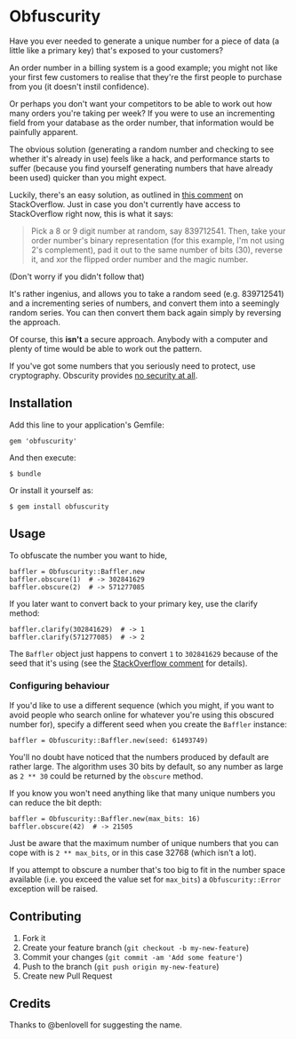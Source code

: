 # Obfuscurity

Have you ever needed to generate a unique number for a piece of data (a
little like a primary key) that's exposed to your customers?

An order number in a billing system is a good example; you might not
like your first few customers to realise that they're the first people
to purchase from you (it doesn't instil confidence).

Or perhaps you don't want your competitors to be able to work out how
many orders you're taking per week? If you were to use an incrementing
field from your database as the order number, that information would be
painfully apparent.

The obvious solution (generating a random number and checking to see
whether it's already in use) feels like a hack, and performance starts
to suffer (because you find yourself generating numbers that have
already been used) quicker than you might expect.

Luckily, there's an easy solution, as outlined in [this comment][comment]
on StackOverflow. Just in case you don't currently have access to
StackOverflow right now, this is what it says:

> Pick a 8 or 9 digit number at random, say 839712541. Then, take your
> order number's binary representation (for this example, I'm not using
> 2's complement), pad it out to the same number of bits (30), reverse it,
> and xor the flipped order number and the magic number.

[comment]: http://stackoverflow.com/a/612085/158841

(Don't worry if you didn't follow that)

It's rather ingenius, and allows you to take a random seed (e.g.
839712541) and a incrementing series of numbers, and convert them into a
seemingly random series. You can then convert them back again simply by
reversing the approach.

Of course, this **isn't** a secure approach. Anybody with a computer and
plenty of time would be able to work out the pattern.

If you've got some numbers that you seriously need to protect, use
cryptography. Obscurity provides [no security at all][wikipedia].

[wikipedia]: http://en.wikipedia.org/wiki/Security_through_obscurity

## Installation

Add this line to your application's Gemfile:

    gem 'obfuscurity'

And then execute:

    $ bundle

Or install it yourself as:

    $ gem install obfuscurity

## Usage

To obfuscate the number you want to hide, 

    baffler = Obfuscurity::Baffler.new
    baffler.obscure(1)  # -> 302841629
    baffler.obscure(2)  # -> 571277085

If you later want to convert back to your primary key, use the clarify
method:

    baffler.clarify(302841629)  # -> 1
    baffler.clarify(571277085)  # -> 2

The `Baffler` object just happens to convert `1` to `302841629` because
of the seed that it's using (see the [StackOverflow comment][comment]
for details).

### Configuring behaviour

If you'd like to use a different sequence (which you might, if you want
to avoid people who search online for whatever you're using this
obscured number for), specify a different seed when you create the
`Baffler` instance:

    baffler = Obfuscurity::Baffler.new(seed: 61493749)

You'll no doubt have noticed that the numbers produced by default are
rather large. The algorithm uses 30 bits by default, so any number as
large as `2 ** 30` could be returned by the `obscure` method.

If you know you won't need anything like that many unique numbers you
can reduce the bit depth:

    baffler = Obfuscurity::Baffler.new(max_bits: 16)
    baffler.obscure(42)  # -> 21505

Just be aware that the maximum number of unique numbers that you can
cope with is `2 ** max_bits`, or in this case 32768 (which isn't a lot).

If you attempt to obscure a number that's too big to fit in the number
space available (i.e. you exceed the value set for `max_bits`) a
`Obfuscurity::Error` exception will be raised.

## Contributing

1. Fork it
2. Create your feature branch (`git checkout -b my-new-feature`)
3. Commit your changes (`git commit -am 'Add some feature'`)
4. Push to the branch (`git push origin my-new-feature`)
5. Create new Pull Request

## Credits

Thanks to @benlovell for suggesting the name.
